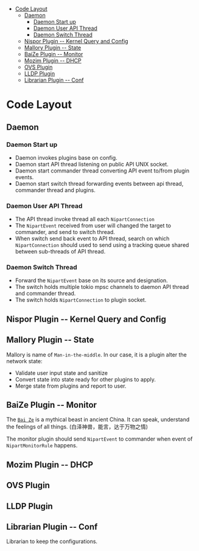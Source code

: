 <!-- vim-markdown-toc GFM -->

* [Code Layout](#code-layout)
    * [Daemon](#daemon)
        * [Daemon Start up](#daemon-start-up)
        * [Daemon User API Thread](#daemon-user-api-thread)
        * [Daemon Switch Thread](#daemon-switch-thread)
    * [Nispor Plugin -- Kernel Query and Config](#nispor-plugin----kernel-query-and-config)
    * [Mallory Plugin -- State](#mallory-plugin----state)
    * [BaiZe Plugin -- Monitor](#baize-plugin----monitor)
    * [Mozim Plugin -- DHCP](#mozim-plugin----dhcp)
    * [OVS Plugin](#ovs-plugin)
    * [LLDP Plugin](#lldp-plugin)
    * [Librarian Plugin -- Conf](#librarian-plugin----conf)

<!-- vim-markdown-toc -->

# Code Layout

## Daemon

### Daemon Start up

 * Daemon invokes plugins base on config.
 * Daemon start API thread listening on public API UNIX socket.
 * Daemon start commander thread converting API event to/from plugin events.
 * Daemon start switch thread forwarding events between api thread, commander
   thread and plugins.

### Daemon User API Thread

 * The API thread invoke thread all each `NipartConnection`
 * The `NipartEvent` received from user will changed the target to commander,
   and send to switch thread.
 * When switch send back event to API thread, search on which
   `NipartConnection` should used to send using a tracking queue
   shared between sub-threads of API thread.

### Daemon Switch Thread

 * Forward the `NipartEvent` base on its source and designation.
 * The switch holds multiple tokio mpsc channels to daemon API thread and
   commander thread.
 * The switch holds `NipartConnection` to plugin socket.

## Nispor Plugin -- Kernel Query and Config

## Mallory Plugin -- State

Mallory is name of `Man-in-the-middle`. In our case, it is a plugin alter the
network state:

 * Validate user input state and sanitize
 * Convert state into state ready for other plugins to apply.
 * Merge state from plugins and report to user.

## BaiZe Plugin -- Monitor

The [`Bai Ze`][baize_wiki] is a mythical beast in ancient China.  It can speak,
understand the feelings of all things.
(白泽神兽，能言，达于万物之情)

The monitor plugin should send `NipartEvent` to commander when event of
`NipartMonitorRule` happens.

## Mozim Plugin -- DHCP

## OVS Plugin

## LLDP Plugin

## Librarian Plugin -- Conf

Librarian to keep the configurations.

[baize_wiki]: https://en.wikipedia.org/wiki/Bai_Ze
